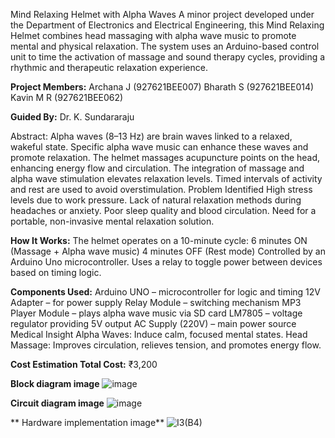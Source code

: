 Mind Relaxing Helmet with Alpha Waves A minor project developed under the Department of Electronics and Electrical Engineering, this Mind Relaxing Helmet combines head massaging with alpha wave music to promote mental and physical relaxation. The system uses an Arduino-based control unit to time the activation of massage and sound therapy cycles, providing a rhythmic and therapeutic relaxation experience.


**Project Members:** Archana J (927621BEE007) Bharath S (927621BEE014) Kavin M R (927621BEE062)


**Guided By:** Dr. K. Sundararaju


Abstract: Alpha waves (8–13 Hz) are brain waves linked to a relaxed, wakeful state. Specific alpha wave music can enhance these waves and promote relaxation. The helmet massages acupuncture points on the head, enhancing energy flow and circulation. The integration of massage and alpha wave stimulation elevates relaxation levels. Timed intervals of activity and rest are used to avoid overstimulation.
Problem Identified High stress levels due to work pressure. Lack of natural relaxation methods during headaches or anxiety. Poor sleep quality and blood circulation. Need for a portable, non-invasive mental relaxation solution.


**How It Works:** The helmet operates on a 10-minute cycle: 6 minutes ON (Massage + Alpha wave music) 4 minutes OFF (Rest mode) Controlled by an Arduino Uno microcontroller. Uses a relay to toggle power between devices based on timing logic.


**Components Used:** Arduino UNO – microcontroller for logic and timing 12V Adapter – for power supply Relay Module – switching mechanism MP3 Player Module – plays alpha wave music via SD card LM7805 – voltage regulator providing 5V output AC Supply (220V) – main power source
Medical Insight Alpha Waves: Induce calm, focused mental states. Head Massage: Improves circulation, relieves tension, and promotes energy flow.


**Cost Estimation Total Cost:** ₹3,200


**Block diagram image**
![image](https://github.com/user-attachments/assets/829b0e6a-717f-4edf-b986-ee4d8ead057f)


**Circuit diagram image**
![image](https://github.com/user-attachments/assets/67456938-3e3d-4464-8903-b8e8986301e9)

**
Hardware implementation image**
![I3(B4)](https://github.com/user-attachments/assets/c6eaaa2c-71c2-4a94-9df7-d34dff8bf0cd)

